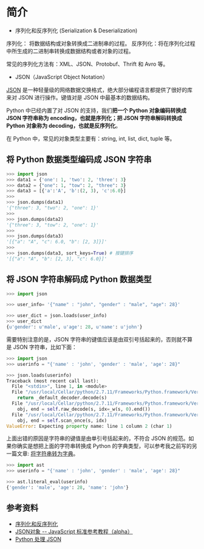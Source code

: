 # 简介

- 序列化和反序列化 (Serialization & Deserialization)

序列化： 将数据结构或对象转换成二进制串的过程。
反序列化：将在序列化过程中所生成的二进制串转换成数据结构或者对象的过程。

常见的序列化方法有：XML、JSON、Protobuf、Thrift 和 Avro 等。

- JSON（JavaScript Object Notation）

[JSON](http://www.json.org/) 是一种轻量级的网络数据交换格式，绝大部分编程语言都提供了很好的库来对 JSON 进行操作。键值对是 JSON 中最基本的数据结构。

Python 中已经内置了对 JSON 的支持，我们**把一个 Python 对象编码转换成 JSON 字符串称为 encoding，也就是序列化；把 JSON 字符串解码转换成 Python 对象称为 decoding，也就是反序列化**。

在 Python 中，常见的对象类型主要有：string, int, list, dict, tuple 等。


## 将 Python 数据类型编码成 JSON 字符串

```python
>>> import json
>>> data1 = {'one': 1, 'two': 2, 'three': 3}
>>> data2 = {"one": 1, "tow": 2, "three": 3}
>>> data3 = [{'a':'A', 'b':(2, 3), 'c':6.0}]
>>>
>>> json.dumps(data1)
'{"three": 3, "two": 2, "one": 1}'
>>>
>>> json.dumps(data2)
'{"three": 3, "tow": 2, "one": 1}'
>>>
>>> json.dumps(data3)
'[{"a": "A", "c": 6.0, "b": [2, 3]}]'
>>>
>>> json.dumps(data3, sort_keys=True) # 按键排序
'[{"a": "A", "b": [2, 3], "c": 6.0}]'
```


## 将 JSON 字符串解码成 Python 数据类型

```python
>>> import json

>>> user_info= '{"name" : "john", "gender" : "male", "age": 28}'

>>> user_dict = json.loads(user_info)
>>> user_dict
{u'gender': u'male', u'age': 28, u'name': u'john'}
```

需要特别注意的是，JSON 字符串的键值应该是由双引号括起来的，否则就不算是 JSON 字符串，比如下面：

```python
>>> import json
>>> userinfo = "{'name' : 'john', 'gender' : 'male', 'age': 28}"

>>> json.loads(userinfo)
Traceback (most recent call last):
  File "<stdin>", line 1, in <module>
  File "/usr/local/Cellar/python/2.7.11/Frameworks/Python.framework/Versions/2.7/lib/python2.7/json/__init__.py", line 339, in loads
    return _default_decoder.decode(s)
  File "/usr/local/Cellar/python/2.7.11/Frameworks/Python.framework/Versions/2.7/lib/python2.7/json/decoder.py", line 364, in decode
    obj, end = self.raw_decode(s, idx=_w(s, 0).end())
  File "/usr/local/Cellar/python/2.7.11/Frameworks/Python.framework/Versions/2.7/lib/python2.7/json/decoder.py", line 380, in raw_decode
    obj, end = self.scan_once(s, idx)
ValueError: Expecting property name: line 1 column 2 (char 1)
```

上面出错的原因是字符串的键值是由单引号括起来的，不符合 JSON 的规范。如果你确实是想把上面的字符串转换成 Python 的字典类型，可以参考我之前写的另一篇文章: [将字符串转为字典](http://funhacks.net/2016/04/24/python_%E5%B0%86%E5%AD%97%E7%AC%A6%E4%B8%B2%E8%BD%AC%E4%B8%BA%E5%AD%97%E5%85%B8/)。

```python
>>> import ast
>>> userinfo = "{'name' : 'john', 'gender' : 'male', 'age': 28}"

>>> ast.literal_eval(userinfo)
{'gender': 'male', 'age': 28, 'name': 'john'}
```

## 参考资料


- [序列化和反序列化](http://www.infoq.com/cn/articles/serialization-and-deserialization)
- [JSON对象 -- JavaScript 标准参考教程（alpha）](http://javascript.ruanyifeng.com/stdlib/json.html)
- [Python 处理 JSON](http://liuzhijun.iteye.com/blog/1859857)

